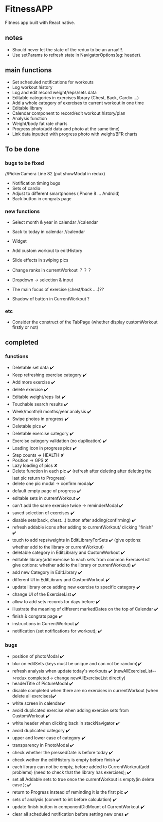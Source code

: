 # FitnessAPP
Fitness app built with React native.

## notes
* Should never let the state of the redux to be an array!!!.
* Use setParams to refresh state in NavigatorOptions(eg: header).

## main functions
* Set scheduled notifications for workouts
* Log workout history
* Log and edit record weight/reps/sets data
* Editable categories in exercises library (Chest, Back, Cardio ...)
* Add a whole category of exercises to current workout in one time
* Editable library
* Calendar component to record/edit workout history/plan
* Analysis function
* Weight/body fat rate charts
* Progress photo(add data and photo at the same time)
* Link data inputted with progress photo with weight/BFR charts


## To be done
### bugs to be fixed
//PickerCamera Line 82 (put showModal in redux)
* Notification timing bugs
* Sets of cardio 
* Adjust to different smartphones (iPhone 8 ... Android)
* Back button in congrats page

### new functions
* Select month & year in calendar //calendar
* Sack to today in calendar   //calendar

* Widget
* Add custom workout to editHistory
* Slide effects in swiping pics
* Change ranks in currentWorkout  ？？？

* Dropdown -> selection & input 
* The main focus of exercise (chest/back ....)??
* Shadow of button in CurrentWorkout ?

### etc
* Consider the construct of the TabPage (whether display customWorkout firstly or not)

## completed
### functions
* Deletable set data ✔️
* Keep refreshing exercise category ✔️
* Add more exercise ✔️
* delete exercise ✔️
* Editable weight/reps list ✔️
* Touchable search results ✔️
* Week/month/6 months/year analysis ✔️
* Swipe photos in progress ✔️
* Deletable pics ✔️
* Deletable exercise category ✔️
* Exercise category validation (no duplication) ✔️
* Loading icon in progress pics ✔️
* Step counts -> HEALTH ✘
* Position -> GPS ✘
* Lazy loading of pics ✘
* Delete function in each pic  ✔️
 (refresh after deleting
  after deleting the last pic return to Progress)
* delete one pic modal -> confirm modal✔️
* default empty page of progress ✔️
* editable sets in currentWorkout ✔️
* can't add the same exercise twice  -> reminderModal ✔️
* saved selection of exercises ✔️
* disable sets(back, chest...) button after adding(confirming) ✔️
* refresh addable icons after adding to currentWorkout/ clicking "finish" ✔️
* touch to add reps/weights in EditLibraryForSets ✔️
(give options: whether add to  the library or currentWorkout)  
* deletable category in EditLibrary and CustomWorkout ✔️
* editable library(add exercise to each sets from common ExerciseList
 give options: whether add to the library or currentWorkout) ✔️
* add new Category in EditLibrary ✔️
* different UI in EditLibrary and CustomWorkout ✔️
* update library once adding new exercise to specific category ✔️
* change UI of the ExerciseList ✔️
* allow to add sets records for days before ✔️
* illustrate the meaning of different markedDates on the top of Calendar ✔️
* finish & congrats page ✔️
* instructions in CurrentWorkout ✔️
* notification (set notifications for workout); ✔️

### bugs
* position of photoModal ✔️
* blur on editSets (keys must be unique and can not be random)✔️
* refresh analysis when update today's workouts ✔️
  (newAllExerciseList-->redux
  completed-> change newAllExerciseList directly)
* headerTitle of PictureModal ✔️
* disable completed when there are no exercises in currentWorkout
(when delete all exercises)✔️
* white screen in calendar✔️
* avoid duplicated exercise when adding exercise sets from CustomWorkout ✔️
* white header when clicking back in stackNavigator ✔️
* avoid duplicated category ✔️
* upper and lower case of category ✔️
* transparency in PhotoModal ✔️
* check whether the pressedDate is before today  ✔️
* check wether the editHistory is empty before finish ✔️
* each library can not be empty, before added to CurrentWorkout(add problems)
(need to check that the library has exercises); ✔️
* set all Addable sets to true once the currentWorkout is empty(in delete case ); ✔️
* return to Progress instead of reminding it is the first pic ✔️
* sets of analysis (convert to int before calculation) ✔️
* update finish button in componentDidMount of CurrentWorkout ✔️
* clear all scheduled notification before setting new ones ✔️
